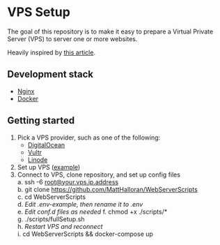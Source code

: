 # VPS Setup
The goal of this repository is to make it easy to prepare a Virtual Private Server (VPS) to server one or more websites.

Heavily inspired by [this article](https://olex.biz/2019/09/hosting-with-docker-nginx-reverse-proxy-letsencrypt/).

## Development stack  
* [Nginx](https://www.nginx.com/)
* [Docker](https://www.docker.com/)

## Getting started
1. Pick a VPS provider, such as one of the following:
    * [DigitalOcean](https://www.digitalocean.com/)
    * [Vultr](https://www.vultr.com/)
    * [Linode](https://www.linode.com/)
2. Set up VPS ([example](https://www.youtube.com/watch?v=Dwlqa6NJdMo&t=142s))
3. Connect to VPS, clone repository, and set up config files  
    a. ssh -6 root@your.vps.ip.address  
    b. git clone https://github.com/MattHalloran/WebServerScripts  
    c. cd WebServerScripts  
    d. *Edit .env-example, then rename it to .env*  
    e. *Edit conf.d files as needed*
    f. chmod +x ./scripts/*  
    g. ./scripts/fullSetup.sh  
    h. *Restart VPS and reconnect*  
    i. cd WebServerScripts && docker-compose up  
## 